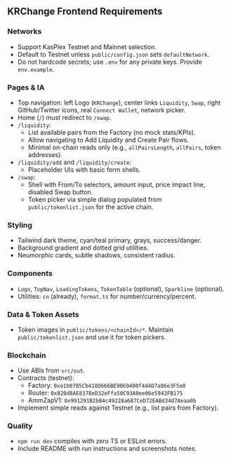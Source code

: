 ## KRChange Frontend Requirements

### Networks

- Support KasPlex Testnet and Mainnet selection.
- Default to Testnet unless `public/config.json` sets `defaultNetwork`.
- Do not hardcode secrets; use `.env` for any private keys. Provide `env.example`.

### Pages & IA

- Top navigation: left Logo (`KRChange`), center links `Liquidity`, `Swap`, right GitHub/Twitter icons, real `Connect Wallet`, network picker.
- Home (`/`) must redirect to `/swap`.
- `/liquidity`:
  - List available pairs from the Factory (no mock stats/KPIs).
  - Allow navigating to Add Liquidity and Create Pair flows.
  - Minimal on-chain reads only (e.g., `allPairsLength`, `allPairs`, token addresses).
- `/liquidity/add` and `/liquidity/create`:
  - Placeholder UIs with basic form shells.
- `/swap`:
  - Shell with From/To selectors, amount input, price impact line, disabled Swap button.
  - Token picker via simple dialog populated from `public/tokenlist.json` for the active chain.

### Styling

- Tailwind dark theme, cyan/teal primary, grays, success/danger.
- Background gradient and dotted grid utilities.
- Neumorphic cards, subtle shadows, consistent radius.

### Components

- `Logo`, `TopNav`, `LoadingTokens`, `TokenTable` (optional), `Sparkline` (optional).
- Utilities: `cn` (already), `format.ts` for number/currency/percent.

### Data & Token Assets

- Token images in `public/tokens/<chainId>/*`. Maintain `public/tokenlist.json` and use it for token pickers.

### Blockchain

- Use ABIs from `src/out`.
- Contracts (testnet):
  - Factory: `0xa1b0785Cb418D666BE9069400f4d4D7a86e3F5e0`
  - Router: `0x820d8AE8378eD32eFfa50C93A0ee06e5942FB175`
  - AmmZapV1: `0x991291B2bB4c49228a687CeD72EABd34d7Aeaa0b`
- Implement simple reads against Testnet (e.g., list pairs from Factory).

### Quality

- `npm run dev` compiles with zero TS or ESLint errors.
- Include README with run instructions and screenshots notes.
